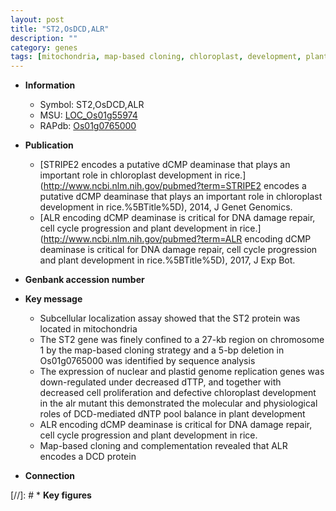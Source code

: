 ```yaml
---
layout: post
title: "ST2,OsDCD,ALR"
description: ""
category: genes
tags: [mitochondria, map-based cloning, chloroplast, development, plant development, cell cycle, chloroplast development, cell proliferation]
---
```


* **Information**  
    + Symbol: ST2,OsDCD,ALR  
    + MSU: [LOC_Os01g55974](http://rice.uga.edu/cgi-bin/ORF_infopage.cgi?orf=LOC_Os01g55974)  
    + RAPdb: [Os01g0765000](https://rapdb.dna.affrc.go.jp/locus/?name=Os01g0765000)  

* **Publication**  
    + [STRIPE2 encodes a putative dCMP deaminase that plays an important role in chloroplast development in rice.](http://www.ncbi.nlm.nih.gov/pubmed?term=STRIPE2 encodes a putative dCMP deaminase that plays an important role in chloroplast development in rice.%5BTitle%5D), 2014, J Genet Genomics.
    + [ALR encoding dCMP deaminase is critical for DNA damage repair, cell cycle progression and plant development in rice.](http://www.ncbi.nlm.nih.gov/pubmed?term=ALR encoding dCMP deaminase is critical for DNA damage repair, cell cycle progression and plant development in rice.%5BTitle%5D), 2017, J Exp Bot.

* **Genbank accession number**  

* **Key message**  
    + Subcellular localization assay showed that the ST2 protein was located in mitochondria
    + The ST2 gene was finely confined to a 27-kb region on chromosome 1 by the map-based cloning strategy and a 5-bp deletion in Os01g0765000 was identified by sequence analysis
    + The expression of nuclear and plastid genome replication genes was down-regulated under decreased dTTP, and together with decreased cell proliferation and defective chloroplast development in the alr mutant this demonstrated the molecular and physiological roles of DCD-mediated dNTP pool balance in plant development
    + ALR encoding dCMP deaminase is critical for DNA damage repair, cell cycle progression and plant development in rice.
    + Map-based cloning and complementation revealed that ALR encodes a DCD protein

* **Connection**  

[//]: # * **Key figures**  


